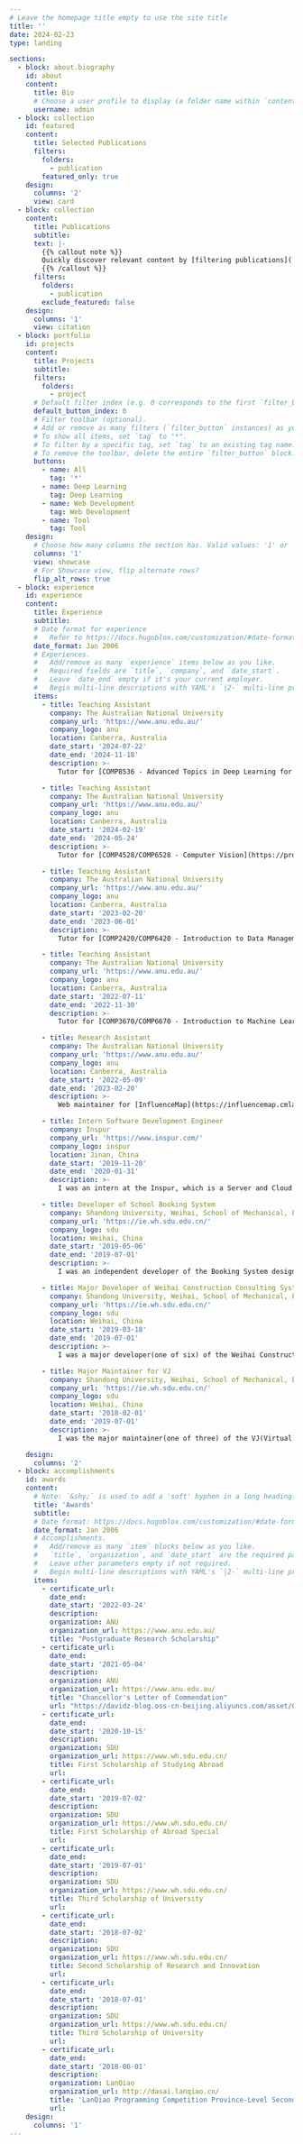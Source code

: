 ```yaml
---
# Leave the homepage title empty to use the site title
title: ''
date: 2024-02-23
type: landing

sections:
  - block: about.biography
    id: about
    content:
      title: Bio
      # Choose a user profile to display (a folder name within `content/authors/`)
      username: admin
  - block: collection
    id: featured
    content:
      title: Selected Publications
      filters:
        folders:
          - publication
        featured_only: true
    design:
      columns: '2'
      view: card
  - block: collection
    content:
      title: Publications
      subtitle:
      text: |-
        {{% callout note %}}
        Quickly discover relevant content by [filtering publications](./publication/).
        {{% /callout %}}
      filters:
        folders:
          - publication
        exclude_featured: false
    design:
      columns: '1'
      view: citation
  - block: portfolio
    id: projects
    content:
      title: Projects
      subtitle:
      filters:
        folders:
          - project
      # Default filter index (e.g. 0 corresponds to the first `filter_button` instance below).
      default_button_index: 0
      # Filter toolbar (optional).
      # Add or remove as many filters (`filter_button` instances) as you like.
      # To show all items, set `tag` to "*".
      # To filter by a specific tag, set `tag` to an existing tag name.
      # To remove the toolbar, delete the entire `filter_button` block.
      buttons:
        - name: All
          tag: '*'
        - name: Deep Learning
          tag: Deep Learning
        - name: Web Development
          tag: Web Development
        - name: Tool
          tag: Tool
    design:
      # Choose how many columns the section has. Valid values: '1' or '2'.
      columns: '1'
      view: showcase
      # For Showcase view, flip alternate rows?
      flip_alt_rows: true
  - block: experience
    id: experience
    content:
      title: Experience
      subtitle:
      # Date format for experience
      #   Refer to https://docs.hugoblox.com/customization/#date-format
      date_format: Jan 2006
      # Experiences.
      #   Add/remove as many `experience` items below as you like.
      #   Required fields are `title`, `company`, and `date_start`.
      #   Leave `date_end` empty if it's your current employer.
      #   Begin multi-line descriptions with YAML's `|2-` multi-line prefix.
      items:
        - title: Teaching Assistant
          company: The Australian National University
          company_url: 'https://www.anu.edu.au/'
          company_logo: anu
          location: Canberra, Australia
          date_start: '2024-07-22'
          date_end: '2024-11-18'
          description: >-
            Tutor for [COMP8536 - Advanced Topics in Deep Learning for Computer Vision](https://programsandcourses.anu.edu.au/2024/course/comp8536).

        - title: Teaching Assistant
          company: The Australian National University
          company_url: 'https://www.anu.edu.au/'
          company_logo: anu
          location: Canberra, Australia
          date_start: '2024-02-19'
          date_end: '2024-05-24'
          description: >-
            Tutor for [COMP4528/COMP6528 - Computer Vision](https://programsandcourses.anu.edu.au/2024/course/COMP4528).

        - title: Teaching Assistant
          company: The Australian National University
          company_url: 'https://www.anu.edu.au/'
          company_logo: anu
          location: Canberra, Australia
          date_start: '2023-02-20'
          date_end: '2023-06-01'
          description: >-
            Tutor for [COMP2420/COMP6420 - Introduction to Data Management, Analysis and Security](https://programsandcourses.anu.edu.au/course/comp2420).

        - title: Teaching Assistant
          company: The Australian National University
          company_url: 'https://www.anu.edu.au/'
          company_logo: anu
          location: Canberra, Australia
          date_start: '2022-07-11'
          date_end: '2022-11-30'
          description: >-
            Tutor for [COMP3670/COMP6670 - Introduction to Machine Learning](https://programsandcourses.anu.edu.au/2019/course/comp3670) and [COMP4650 - Document Analysis](https://programsandcourses.anu.edu.au/2023/course/COMP4650).

        - title: Research Assistant
          company: The Australian National University
          company_url: 'https://www.anu.edu.au/'
          company_logo: anu
          location: Canberra, Australia
          date_start: '2022-05-09'
          date_end: '2023-02-20'
          description: >-
            Web maintainer for [InfluenceMap](https://influencemap.cmlab.dev/) and [CSMetrics](https://csmetrics.net/).

        - title: Intern Software Development Engineer
          company: Inspur
          company_url: 'https://www.inspur.com/'
          company_logo: inspur
          location: Jinan, China
          date_start: '2019-11-20'
          date_end: '2020-01-31'
          description: >-
            I was an intern at the Inspur, which is a Server and Cloud company in China. I helped to build a plugin management system based on [Cpp Micro Service](http://cppmicroservices.org/).

        - title: Developer of School Booking System
          company: Shandong University, Weihai, School of Mechanical, Electrical & Information Engineering
          company_url: 'https://ie.wh.sdu.edu.cn/'
          company_logo: sdu
          location: Weihai, China
          date_start: '2019-05-06'
          date_end: '2019-07-01'
          description: >-
            I was an independent developer of the Booking System designed to simplify the appointment process. The system is in-use till now.

        - title: Major Developer of Weihai Construction Consulting System
          company: Shandong University, Weihai, School of Mechanical, Electrical & Information Engineering
          company_url: 'https://ie.wh.sdu.edu.cn/'
          company_logo: sdu
          location: Weihai, China
          date_start: '2019-03-18'
          date_end: '2019-07-01'
          description: >-
            I was a major developer(one of six) of the Weihai Construction Consulting System, which is an enterprise-level business projects.

        - title: Major Maintainer for VJ
          company: Shandong University, Weihai, School of Mechanical, Electrical & Information Engineering
          company_url: 'https://ie.wh.sdu.edu.cn/'
          company_logo: sdu
          location: Weihai, China
          date_start: '2018-02-01'
          date_end: '2019-07-01'
          description: >-
            I was the major maintainer(one of three) of the VJ(Virtual Judge for ACM practice) system developed by a senior student. The system has more than 10K submissions since first published in 2017.

    design:
      columns: '2'
  - block: accomplishments
    id: awards
    content:
      # Note: `&shy;` is used to add a 'soft' hyphen in a long heading.
      title: 'Awards'
      subtitle:
      # Date format: https://docs.hugoblox.com/customization/#date-format
      date_format: Jan 2006
      # Accomplishments.
      #   Add/remove as many `item` blocks below as you like.
      #   `title`, `organization`, and `date_start` are the required parameters.
      #   Leave other parameters empty if not required.
      #   Begin multi-line descriptions with YAML's `|2-` multi-line prefix.
      items:
        - certificate_url:
          date_end:
          date_start: '2022-03-24'
          description:
          organization: ANU
          organization_url: https://www.anu.edu.au/
          title: "Postgraduate Research Scholarship"
        - certificate_url:
          date_end:
          date_start: '2021-05-04'
          description:
          organization: ANU
          organization_url: https://www.anu.edu.au/
          title: "Chancellor's Letter of Commendation"
          url: "https://davidz-blog.oss-cn-beijing.aliyuncs.com/asset/Chancellor'sLetterofCommendation.pdf"
        - certificate_url:
          date_end:
          date_start: '2020-10-15'
          description:
          organization: SDU
          organization_url: https://www.wh.sdu.edu.cn/
          title: First Scholarship of Studying Abroad
          url:
        - certificate_url:
          date_end:
          date_start: '2019-07-02'
          description:
          organization: SDU
          organization_url: https://www.wh.sdu.edu.cn/
          title: First Scholarship of Abroad Special
          url:
        - certificate_url:
          date_end:
          date_start: '2019-07-01'
          description:
          organization: SDU
          organization_url: https://www.wh.sdu.edu.cn/
          title: Third Scholarship of University
          url:
        - certificate_url:
          date_end:
          date_start: '2018-07-02'
          description:
          organization: SDU
          organization_url: https://www.wh.sdu.edu.cn/
          title: Second Scholarship of Research and Innovation
          url:
        - certificate_url:
          date_end:
          date_start: '2018-07-01'
          description:
          organization: SDU
          organization_url: https://www.wh.sdu.edu.cn/
          title: Third Scholarship of University
          url:
        - certificate_url:
          date_end:
          date_start: '2018-06-01'
          description:
          organization: LanQiao
          organization_url: http://dasai.lanqiao.cn/
          title: 'LanQiao Programming Competition Province-Level Second Prize'
          url:
    design:
      columns: '1'
---
```

